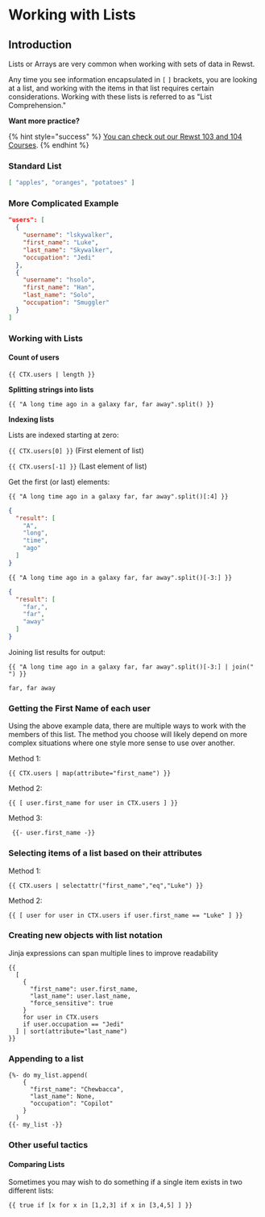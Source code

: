 # Working with Lists

## Introduction

Lists or Arrays are very common when working with sets of data in Rewst.

Any time you see information encapsulated in `[` `]` brackets, you are looking at a list, and working with the items in that list requires certain considerations. Working with these lists is referred to as "List Comprehension."

**Want more practice?**

{% hint style="success" %}
[You can check out our Rewst 103 and 104 Courses](../../../cluck-university/rewst-foundations-10x/).
{% endhint %}

### Standard List

```json
[ "apples", "oranges", "potatoes" ]
```

### More Complicated Example

```json
"users": [
  {
    "username": "lskywalker",
    "first_name": "Luke",
    "last_name": "Skywalker",
    "occupation": "Jedi"
  },
  {
    "username": "hsolo",
    "first_name": "Han",
    "last_name": "Solo",
    "occupation": "Smuggler"
  }
]
```

### Working with Lists

#### Count of users

```django
{{ CTX.users | length }}
```

**Splitting strings into lists**

```django
{{ "A long time ago in a galaxy far, far away".split() }}
```

**Indexing lists**

Lists are indexed starting at zero:

`{{ CTX.users[0] }}` (First element of list)

`{{ CTX.users[-1] }}` (Last element of list)

Get the first (or last) elements:

```django
{{ "A long time ago in a galaxy far, far away".split()[:4] }}
```

```json
{
  "result": [
    "A",
    "long",
    "time",
    "ago"
  ]
}
```

```django
{{ "A long time ago in a galaxy far, far away".split()[-3:] }}
```

```json
{
  "result": [
    "far,",
    "far",
    "away"
  ]
}
```

Joining list results for output:

```django
{{ "A long time ago in a galaxy far, far away".split()[-3:] | join(" ") }}
```

`far, far away`

### **Getting the First Name of each user**

Using the above example data, there are multiple ways to work with the members of this list. The method you choose will likely depend on more complex situations where one style more sense to use over another.

Method 1:

```django
{{ CTX.users | map(attribute="first_name") }}
```

Method 2:

```django
{{ [ user.first_name for user in CTX.users ] }}
```

Method 3:

```django
 {{- user.first_name -}}
```

### **Selecting items of a list based on their attributes**

Method 1:

```django
{{ CTX.users | selectattr("first_name","eq","Luke") }}
```

Method 2:

```django
{{ [ user for user in CTX.users if user.first_name == "Luke" ] }}
```

### **Creating new objects with list notation**

Jinja expressions can span multiple lines to improve readability

```django
{{
  [
    {
      "first_name": user.first_name,
      "last_name": user.last_name,
      "force_sensitive": true
    }
    for user in CTX.users 
    if user.occupation == "Jedi"
  ] | sort(attribute="last_name")
}}
```

### **Appending to a list**

```django
{%- do my_list.append(
    {
      "first_name": "Chewbacca",
      "last_name": None,
      "occupation": "Copilot"
    }
  )
{{- my_list -}}
```

### Other useful tactics

#### Comparing Lists

Sometimes you may wish to do something if a single item exists in two different lists:

```django
{{ true if [x for x in [1,2,3] if x in [3,4,5] ] }}
```
